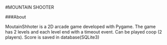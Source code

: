 #MOUNTAIN SHOOTER

###About


MoutainShhoter is a 2D arcade game developed with Pygame. The game has 2 levels and each level end with a timeout event. Can be played coop (2 players). Score is saved in database(SQLite3)

